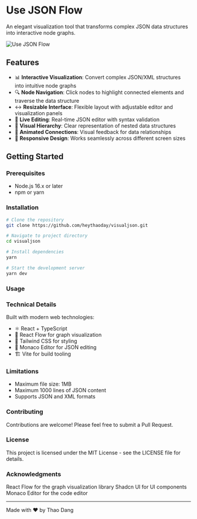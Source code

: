 # Use JSON Flow

An elegant visualization tool that transforms complex JSON data structures into interactive node graphs.

![Use JSON Flow](./public/demo.png)


## Features

- 📊 **Interactive Visualization**: Convert complex JSON/XML structures into intuitive node graphs
- 🔍 **Node Navigation**: Click nodes to highlight connected elements and traverse the data structure
- ↔️ **Resizable Interface**: Flexible layout with adjustable editor and visualization panels
- 📝 **Live Editing**: Real-time JSON editor with syntax validation
- 🎨 **Visual Hierarchy**: Clear representation of nested data structures
- 🔄 **Animated Connections**: Visual feedback for data relationships
- 📱 **Responsive Design**: Works seamlessly across different screen sizes

## Getting Started

### Prerequisites

- Node.js 16.x or later
- npm or yarn

### Installation

```bash
# Clone the repository
git clone https://github.com/heythaoday/visualjson.git

# Navigate to project directory
cd visualjson

# Install dependencies
yarn

# Start the development server
yarn dev
```

### Usage
### Technical Details
Built with modern web technologies:

- ⚛️ React + TypeScript
- 🔄 React Flow for graph visualization
- 🎨 Tailwind CSS for styling
- 📝 Monaco Editor for JSON editing
- 🏗️ Vite for build tooling

### Limitations
- Maximum file size: 1MB
- Maximum 1000 lines of JSON content
- Supports JSON and XML formats
### Contributing
Contributions are welcome! Please feel free to submit a Pull Request.

### License
This project is licensed under the MIT License - see the LICENSE file for details.

### Acknowledgments
React Flow for the graph visualization library
Shadcn UI for UI components
Monaco Editor for the code editor
***
Made with ❤️ by Thao Dang